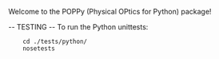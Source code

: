 Welcome to the POPPy (Physical OPtics for Python) package!

-- TESTING --
To run the Python unittests:
```
    cd ./tests/python/
    nosetests
```
